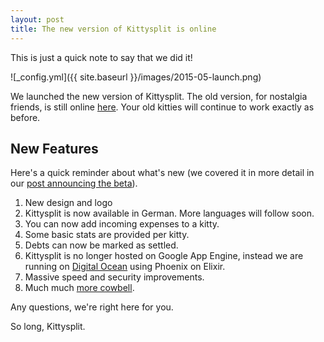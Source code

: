 ```yaml
---
layout: post
title: The new version of Kittysplit is online
---
```

This is just a quick note to say that we did it!

![_config.yml]({{ site.baseurl }}/images/2015-05-launch.png)

We launched the new version of Kittysplit. The old version, for nostalgia friends, is still online [here](http://old.kittysplit.com/). Your old kitties will continue to work exactly as before.

## New Features

Here's a quick reminder about what's new (we covered it in more detail in our [post announcing the beta](/Kittysplit-Version-2-Beta/)).

1. New design and logo
2. Kittysplit is now available in German. More languages will follow soon.
3. You can now add incoming expenses to a kitty.
3. Some basic stats are provided per kitty.
4. Debts can now be marked as settled.
5. Kittysplit is no longer hosted on Google App Engine, instead we are running on [Digital Ocean](https://www.digitalocean.com/?refcode=b300ef2a9cbc) using Phoenix on Elixir.
5. Massive speed and security improvements.
6. Much much [more cowbell](https://vimeo.com/55624839).

Any questions, we're right here for you.

So long,
Kittysplit.
